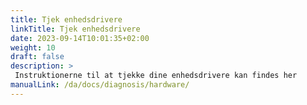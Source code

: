```yaml
---
title: Tjek enhedsdrivere
linkTitle: Tjek enhedsdrivere
date: 2023-09-14T10:01:35+02:00
weight: 10
draft: false
description: >
 Instruktionerne til at tjekke dine enhedsdrivere kan findes her
manualLink: /da/docs/diagnosis/hardware/
---
```

